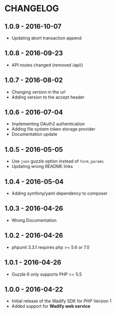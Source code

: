 # CHANGELOG

## 1.0.9 - 2016-10-07

* Updating abort transaction append

## 1.0.8 - 2016-09-23

* API routes changed (removed /api/)

## 1.0.7 - 2016-08-02

* Changing version in the url
* Adding version to the accept header

## 1.0.6 - 2016-07-04

* Implementing OAuth2 authentication
* Adding file system token storage provider
* Documentation update

## 1.0.5 - 2016-05-05

* Use `json` guzzle option instead of `form_params`
* Updating wrong README links

## 1.0.4 - 2016-05-04

* Adding symfony/yaml dependency to composer

## 1.0.3 - 2016-04-26

* Wrong Documentation 

## 1.0.2 - 2016-04-26

* phpunit 3.3.1 requires php >= 5.6 or 7.0

## 1.0.1 - 2016-04-26

* Guzzle 6 only supports PHP >= 5.5

## 1.0.0 - 2016-04-22

* Initial release of the Wadify SDK for PHP Version 1
* Added support for **Wadify web service**